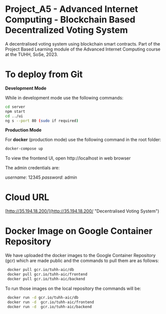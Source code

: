 # Project_A5 - Advanced Internet Computing - Blockchain Based Decentralized Voting System

A decentralised voting system using blockchain smart contracts. Part of the Project Based Learning module of the Advanced Internet Computing course at the TUHH, SoSe, 2023.

# To deploy from Git

**Development Mode**

While in development mode use the following commands:
```bash
cd server
npm start
cd ../ui
ng s --port 80 (sudo if required)
```

**Production Mode**

For **docker** (production mode) use the following command in the root folder:
```bash
docker-compose up
```

To view the frontend UI, open http://localhost in web browser

The admin credentials are:

*username*: 12345
*password*: admin

# Cloud URL

[http://35.194.18.200/](http://35.194.18.200/ "Decentralised Voting System") 

# Docker Image on Google Container Repository

We have uploaded the docker images to the Google Container Repository (gcr) which are made public and the commands to pull them are as follows:

```bash
 docker pull gcr.io/tuhh-aic/db
 docker pull gcr.io/tuhh-aic/frontend
 docker pull gcr.io/tuhh-aic/backend
```

To run those images on the local repository the commands will be:

```bash
 docker run -d gcr.io/tuhh-aic/db
 docker run -d  gcr.io/tuhh-aic/frontend
 docker run -d  gcr.io/tuhh-aic/backend
```
